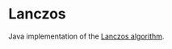 # Lanczos

Java implementation of the <a href="https://en.wikipedia.org/wiki/Lanczos_algorithm">Lanczos algorithm</a>.
